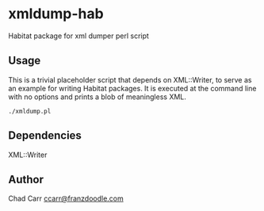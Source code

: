# xmldump-hab
Habitat package for xml dumper perl script

## Usage
This is a trivial placeholder script that depends on XML::Writer, to serve as an example for writing Habitat packages. It is executed at the command line with no options and prints a blob of meaningless XML.

`./xmldump.pl`

## Dependencies
XML::Writer

## Author
Chad Carr <ccarr@franzdoodle.com>